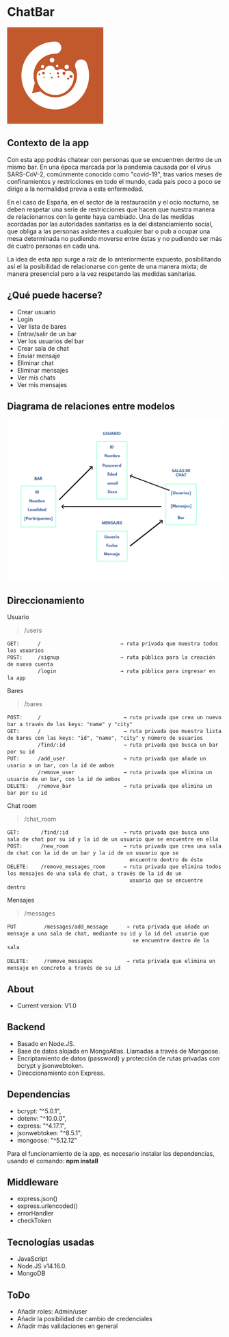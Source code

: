 # ChatBar

<img src="./images/chatbar.png" alt="...">
</div>

## Contexto de la app

Con esta app podrás chatear con personas que se encuentren dentro de un mismo bar.
En una época marcada por la pandemia causada por el virus SARS-CoV-2, comúnmente conocido como "covid-19", tras varios meses de confinamientos y restricciones en todo el mundo, cada país poco a poco se dirige a la normalidad previa a esta enfermedad.

En el caso de España, en el sector de la restauración y el ocio nocturno, se deben respetar una serie de restricciones que hacen que nuestra manera de relacionarnos con la gente haya cambiado.
Una de las medidas acordadas por las autoridades sanitarias es la del distanciamiento social, que obliga a las personas asistentes a cualquier bar o pub a ocupar una mesa determinada no pudiendo moverse entre éstas y no pudiendo ser más de cuatro personas en cada una.

La idea de esta app surge a raíz de lo anteriormente expuesto, posibilitando así el la posibilidad de relacionarse con gente de una manera mixta; de manera presencial pero a la vez respetando las medidas sanitarias.

## ¿Qué puede hacerse?

- Crear usuario
- Login
- Ver lista de bares
- Entrar/salir de un bar
- Ver los usuarios del bar
- Crear sala de chat
- Enviar mensaje
- Eliminar chat
- Eliminar mensajes
- Ver mis chats
- Ver mis mensajes


## Diagrama de relaciones entre modelos

<img src="./images/diagrama.png" alt="..." width="602">
</div>

## Direccionamiento

Usuario 
> /users

    GET:      /                          → ruta privada que muestra todos los usuarios
    POST:     /signup                    → ruta pública para la creación de nueva cuenta
              /login                     → ruta pública para ingresar en la app
                
Bares
> /bares

    POST:     /                           → ruta privada que crea un nuevo bar a través de las keys: "name" y "city"
    GET:      /                           → ruta privada que muestra lista de bares con las keys: "id", "name", "city" y número de usuarios
              /find/:id                   → ruta privada que busca un bar por su id
    PUT:      /add_user                   → ruta privada que añade un usario a un bar, con la id de ambos
              /remove_user                → ruta privada que elimina un usuario de un bar, con la id de ambos
    DELETE:   /remove_bar                 → ruta privada que elimina un bar por su id

Chat room

> /chat_room

    GET:       /find/:id                  → ruta privada que busca una sala de chat por su id y la id de un usuario que se encuentre en ella
    POST:      /new_room                  → ruta privada que crea una sala de chat con la id de un bar y la id de un usuario que se 
                                            encuentre dentro de éste
    DELETE:    /remove_messages_room      → ruta privada que elimina todos los mensajes de una sala de chat, a través de la id de un 
                                            usuario que se encuentre dentro
Mensajes

> /messages

    PUT         /messages/add_message      → ruta privada que añade un mensaje a una sala de chat, mediante su id y la id del usuario que  
                                             se encuentre dentro de la sala
                                             
    DELETE:     /remove_messages           → ruta privada que elimina un mensaje en concreto a través de su id


## About

- Current version: V1.0

## Backend

- Basado en Node.JS.
- Base de datos alojada en MongoAtlas. Llamadas a través de Mongoose.
- Encriptamiento de datos (password) y protección de rutas privadas con bcrypt y jsonwebtoken.
- Direccionamiento con Express.

## Dependencias

- bcrypt: "^5.0.1",
- dotenv: "^10.0.0",
- express: "^4.17.1",
- jsonwebtoken: "^8.5.1",
- mongoose: "^5.12.12"

Para el funcionamiento de la app, es necesario instalar las dependencias, usando el comando: **npm install**

## Middleware

- express.json()
- express.urlencoded()
- errorHandler
- checkToken

## Tecnologías usadas

- JavaScript
- Node.JS v14.16.0.
- MongoDB

## ToDo

- Añadir roles: Admin/user
- Añadir la posibilidad de cambio de credenciales
- Añadir más validaciones en general